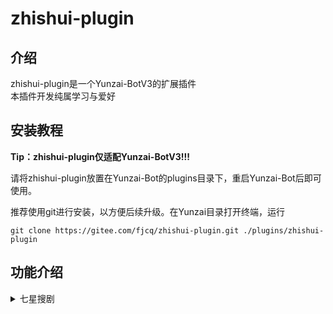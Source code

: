 # zhishui-plugin  

## 介绍  
zhishui-plugin是一个Yunzai-BotV3的扩展插件  
本插件开发纯属学习与爱好  

## 安装教程  
**Tip：zhishui-plugin仅适配Yunzai-BotV3!!!**  

请将zhishui-plugin放置在Yunzai-Bot的plugins目录下，重启Yunzai-Bot后即可使用。 

推荐使用git进行安装，以方便后续升级。在Yunzai目录打开终端，运行  

```
git clone https://gitee.com/fjcq/zhishui-plugin.git ./plugins/zhishui-plugin  
```


## 功能介绍  

<details>
  <summary>七星搜剧</summary>

- #搜剧+剧名  
  根据剧名进行搜索  

- #取消搜剧  
  取消当前的[#搜剧]  

- #下一页  
  [#搜剧]结果过多时，将会分页显示，使用此命令查看下一页  

- #看剧+数字  
  [#搜剧]之后，选择要看的影视剧  
  
- #选剧+数字  
  [#看剧]之后，选择要观看的资源  
  
- #线路+数字  
  [#看剧]之后，可以根据需要切换到不同的播放线路  

- #设置搜剧接口+数字  
  切换搜索接口  

- #查看搜剧接口  
  查看可用的搜剧接口  

- #添加搜剧接口
  未完成，敬请期待  
  
</details>

